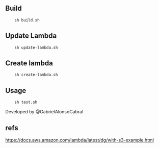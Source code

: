 ## Build
```
    sh build.sh
```

## Update Lambda
```
    sh update-lambda.sh
```

## Create lambda
```
    sh create-lambda.sh
```

## Usage
```
    sh test.sh
```

Developed by
    @GabrielAlonsoCabral

## refs
https://docs.aws.amazon.com/lambda/latest/dg/with-s3-example.html